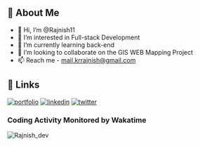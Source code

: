 ## 🚀 About Me
- 👋 Hi, I’m @Rajnish11
- 👀 I’m interested in Full-stack Development
- 🌱 I’m currently learning  back-end
- 💞️ I’m looking to collaborate on the  GIS WEB Mapping Project
- 📫 Reach me - mail.krrajnish@gmail.com
## 🔗 Links
[![portfolio](https://img.shields.io/badge/my_portfolio-000?style=for-the-badge&logo=ko-fi&logoColor=white)](https://www.krrajnish.com/)
[![linkedin](https://img.shields.io/badge/linkedin-0A66C2?style=for-the-badge&logo=linkedin&logoColor=white)](https://www.linkedin.com/in/krrajnishkush)
[![twitter](https://img.shields.io/badge/twitter-1DA1F2?style=for-the-badge&logo=twitter&logoColor=white)](https://x.com/KrRajnish_Dev)
### Coding Activity Monitored by Wakatime
![Rajnish_dev](https://aim.vogle.com/wakatime/Rajnish_dev?row=5)



  

<!---
Rajnish11/Rajnish11 is a ✨ special ✨ repository because its `README.md` (this file) appears on your GitHub profile.
You can click the Preview link to take a look at your changes.
--->
